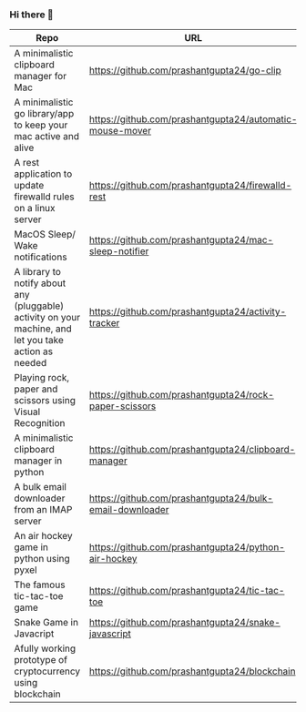 ### Hi there 👋

<!--
**prashantgupta24/prashantgupta24** is a ✨ _special_ ✨ repository because its `README.md` (this file) appears on your GitHub profile.

Here are some ideas to get you started:

- 🔭 I’m currently working on ...
- 🌱 I’m currently learning ...
- 👯 I’m looking to collaborate on ...
- 🤔 I’m looking for help with ...
- 💬 Ask me about ...
- 📫 How to reach me: ...
- 😄 Pronouns: ...
- ⚡ Fun fact: ...
-->

| Repo      | URL | Language |
| ----------- | ----------- | ----------- |
| A minimalistic clipboard manager for Mac   | https://github.com/prashantgupta24/go-clip        | Go
|A minimalistic go library/app to keep your mac active and alive| https://github.com/prashantgupta24/automatic-mouse-mover | Go
| A rest application to update firewalld rules on a linux server | https://github.com/prashantgupta24/firewalld-rest | Go
| MacOS Sleep/ Wake notifications | https://github.com/prashantgupta24/mac-sleep-notifier | Go
| A library to notify about any (pluggable) activity on your machine, and let you take action as needed | https://github.com/prashantgupta24/activity-tracker| Go
| Playing rock, paper and scissors using Visual Recognition | https://github.com/prashantgupta24/rock-paper-scissors | Python
| A minimalistic clipboard manager in python | https://github.com/prashantgupta24/clipboard-manager | Python
| A bulk email downloader from an IMAP server | https://github.com/prashantgupta24/bulk-email-downloader | Go
| An air hockey game in python using pyxel | https://github.com/prashantgupta24/python-air-hockey | Python
| The famous tic-tac-toe game | https://github.com/prashantgupta24/tic-tac-toe | Javascript
| Snake Game in Javacript     | https://github.com/prashantgupta24/snake-javascript   | Javascript |
| Afully working prototype of cryptocurrency using blockchain | https://github.com/prashantgupta24/blockchain | Python

